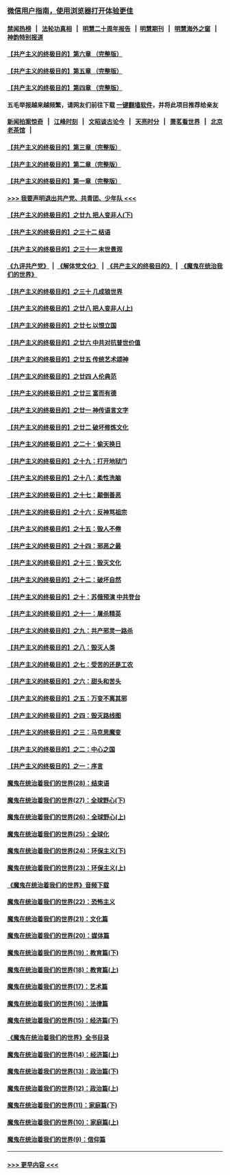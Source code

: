 ### [微信用户指南，使用浏览器打开体验更佳](https://github.com/gfw-breaker/banned-news1/blob/master/indexes/wechat-guide.md?t=0)
#### [禁闻热榜](热点新闻.md?t=0)  &nbsp;&nbsp;|&nbsp;&nbsp; [法轮功真相](https://github.com/gfw-breaker/truth/blob/master/README.md?t=0) &nbsp;&nbsp;|&nbsp;&nbsp; [明慧二十周年报告](https://github.com/gfw-breaker/mh-reports/blob/master/README.md?t=0) &nbsp;&nbsp;|&nbsp;&nbsp;[明慧期刊](https://github.com/gfw-breaker/mh-qikan) &nbsp;&nbsp;|&nbsp;&nbsp; [明慧海外之窗](https://github.com/gfw-breaker/mh-news/blob/master/README.md?t=0) &nbsp;&nbsp;|&nbsp;&nbsp; [神韵特别报道](https://github.com/gfw-breaker/mh-news/blob/master/shenyun.md?t=0)
#### [【共产主义的终极目的】第六章 （完整版）](../pages/nsc422/n11428913.md?t=02061833) 
#### [【共产主义的终极目的】第五章 （完整版）](../pages/nsc422/n11428912.md?t=02061833) 
#### [【共产主义的终极目的】第四章 （完整版）](../pages/nsc422/n11428907.md?t=02061833) 
#### 五毛举报越来越频繁，请网友们前往下载 [一键翻墙软件](https://github.com/gfw-breaker/ssr-accounts)，并将此项目推荐给亲友
#### [新闻拍案惊奇](https://github.com/gfw-breaker/banned-news1/blob/master/pages/link4.md) &nbsp;&nbsp;|&nbsp;&nbsp; [江峰时刻](https://github.com/gfw-breaker/banned-news1/blob/master/pages/link4.md) &nbsp;&nbsp;|&nbsp;&nbsp; [文昭谈古论今](https://github.com/gfw-breaker/banned-news1/blob/master/pages/link4.md) &nbsp;&nbsp;|&nbsp;&nbsp; [天亮时分](https://github.com/gfw-breaker/banned-news1/blob/master/pages/link4.md) &nbsp;&nbsp;|&nbsp;&nbsp; [萧茗看世界](https://github.com/gfw-breaker/banned-news1/blob/master/pages/link4.md) &nbsp;&nbsp;|&nbsp;&nbsp; [北京老茶馆](https://github.com/gfw-breaker/banned-news1/blob/master/pages/link4.md) &nbsp;&nbsp;|&nbsp;&nbsp; 
#### [【共产主义的终极目的】第三章（完整版）](../pages/nsc422/n11428848.md?t=02061833) 
#### [【共产主义的终极目的】第二章（完整版）](../pages/nsc422/n11428831.md?t=02061833) 
#### [【共产主义的终极目的】第一章（完整版）](../pages/nsc422/n11417651.md?t=02061833) 
#### [>>> 我要声明退出共产党、共青团、少年队 <<<](https://github.com/begood0513/goodnews/blob/master/quit/letter.md) 
#### [【共产主义的终极目的】之廿九 把人变非人(下)](../pages/nsc422/n11344140.md?t=02061833) 
#### [【共产主义的终极目的】之三十二 结语](../pages/nsc422/n11360535.md?t=02061833) 
#### [【共产主义的终极目的】之三十一 末世景观](../pages/nsc422/n11351129.md?t=02061833) 
#### [《九评共产党》](https://github.com/begood0513/9ping.md/blob/master/README.md) &nbsp;|&nbsp; [《解体党文化》](../../../../jtdwh.md/blob/master/README.md)  &nbsp;|&nbsp; [《共产主义的终极目的》](../../../../gczydzjmd.md/blob/master/README.md) &nbsp;|&nbsp; [《魔鬼在统治我们的世界》](../../../../mgztzwmdsj.md/blob/master/README.md) 
#### [【共产主义的终极目的】之三十 几成狼世界](../pages/nsc422/n11348280.md?t=02061833) 
#### [【共产主义的终极目的】之廿八 把人变非人(上)](../pages/nsc422/n11340492.md?t=02061833) 
#### [【共产主义的终极目的】之廿七 以恨立国](../pages/nsc422/n11336944.md?t=02061833) 
#### [【共产主义的终极目的】之廿六 中共对抗普世价值](../pages/nsc422/n11324785.md?t=02061833) 
#### [【共产主义的终极目的】之廿五 传统艺术颂神](../pages/nsc422/n11296396.md?t=02061833) 
#### [【共产主义的终极目的】之廿四 人伦典范](../pages/nsc422/n11296397.md?t=02061833) 
#### [【共产主义的终极目的】之廿三 富而有德](../pages/nsc422/n11283598.md?t=02061833) 
#### [【共产主义的终极目的】之廿一 神传语言文字](../pages/nsc422/n11263265.md?t=02061833) 
#### [【共产主义的终极目的】之廿二 破坏修炼文化](../pages/nsc422/n11245728.md?t=02061833) 
#### [【共产主义的终极目的】之二十：偷天换日](../pages/nsc422/n11238846.md?t=02061833) 
#### [【共产主义的终极目的】之十九：打开地狱门](../pages/nsc422/n11206376.md?t=02061833) 
#### [【共产主义的终极目的】之十八：柔性洗脑](../pages/nsc422/n11199994.md?t=02061833) 
#### [【共产主义的终极目的】之十七：颠倒善恶](../pages/nsc422/n11179782.md?t=02061833) 
#### [【共产主义的终极目的】之十六：反神骂祖宗](../pages/nsc422/n11166798.md?t=02061833) 
#### [【共产主义的终极目的】之十五：毁人不倦](../pages/nsc422/n11166792.md?t=02061833) 
#### [【共产主义的终极目的】之十四：邪恶之最](../pages/nsc422/n11150249.md?t=02061833) 
#### [【共产主义的终极目的】之十三：毁灭文化](../pages/nsc422/n11135227.md?t=02061833) 
#### [【共产主义的终极目的】之十二：破坏自然](../pages/nsc422/n11135214.md?t=02061833) 
#### [【共产主义的终极目的】之十：苏俄预演 中共登台](../pages/nsc422/n11118424.md?t=02061833) 
#### [【共产主义的终极目的】之十一：屠杀精英](../pages/nsc422/n11118442.md?t=02061833) 
#### [【共产主义的终极目的】之九：共产邪灵一路杀](../pages/nsc422/n11114139.md?t=02061833) 
#### [【共产主义的终极目的】之八：毁灭人类](../pages/nsc422/n11108503.md?t=02061833) 
#### [【共产主义的终极目的】之七：受苦的还是工农](../pages/nsc422/n11101809.md?t=02061833) 
#### [【共产主义的终极目的】之六：甜头和苦头](../pages/nsc422/n11096971.md?t=02061833) 
#### [【共产主义的终极目的】之五：万变不离其邪](../pages/nsc422/n11091285.md?t=02061833) 
#### [【共产主义的终极目的】之四：毁灭路线图](../pages/nsc422/n11086284.md?t=02061833) 
#### [【共产主义的终极目的】之三：马克思魔变](../pages/nsc422/n11061941.md?t=02061833) 
#### [【共产主义的终极目的】之二：中心之国](../pages/nsc422/n11047728.md?t=02061833) 
#### [【共产主义的终极目的】之一：序言](../pages/nsc422/n11086077.md?t=02061833) 
#### [魔鬼在统治着我们的世界(28)：结束语](../pages/nsc422/n10936246.md?t=02061833) 
#### [魔鬼在统治着我们的世界(27)：全球野心(下)](../pages/nsc422/n10928319.md?t=02061833) 
#### [魔鬼在统治着我们的世界(26)：全球野心(上)](../pages/nsc422/n10900318.md?t=02061833) 
#### [魔鬼在统治着我们的世界(25)：全球化](../pages/nsc422/n10788205.md?t=02061833) 
#### [魔鬼在统治着我们的世界(24)：环保主义(下)](../pages/nsc422/n10695307.md?t=02061833) 
#### [魔鬼在统治着我们的世界(23)：环保主义(上)](../pages/nsc422/n10688613.md?t=02061833) 
#### [《魔鬼在统治着我们的世界》音频下载](../pages/nsc422/n10635553.md?t=02061833) 
#### [魔鬼在统治着我们的世界(22)：恐怖主义](../pages/nsc422/n10614727.md?t=02061833) 
#### [魔鬼在统治着我们的世界(21)：文化篇](../pages/nsc422/n10597706.md?t=02061833) 
#### [魔鬼在统治着我们的世界(20)：媒体篇](../pages/nsc422/n10586579.md?t=02061833) 
#### [魔鬼在统治着我们的世界(19)：教育篇(下)](../pages/nsc422/n10564808.md?t=02061833) 
#### [魔鬼在统治着我们的世界(18)：教育篇(上)](../pages/nsc422/n10526970.md?t=02061833) 
#### [魔鬼在统治着我们的世界(17)：艺术篇](../pages/nsc422/n10499093.md?t=02061833) 
#### [魔鬼在统治着我们的世界(16)：法律篇](../pages/nsc422/n10485969.md?t=02061833) 
#### [魔鬼在统治着我们的世界(15)：经济篇(下)](../pages/nsc422/n10469975.md?t=02061833) 
#### [《魔鬼在统治着我们的世界》全书目录](../pages/nsc422/n10464261.md?t=02061833) 
#### [魔鬼在统治着我们的世界(14)：经济篇(上)](../pages/nsc422/n10457370.md?t=02061833) 
#### [魔鬼在统治着我们的世界(13)：政治篇(下)](../pages/nsc422/n10448270.md?t=02061833) 
#### [魔鬼在统治着我们的世界(12)：政治篇(上)](../pages/nsc422/n10444576.md?t=02061833) 
#### [魔鬼在统治着我们的世界(11)：家庭篇(下)](../pages/nsc422/n10440961.md?t=02061833) 
#### [魔鬼在统治着我们的世界(10)：家庭篇(上)](../pages/nsc422/n10435448.md?t=02061833) 
#### [魔鬼在统治着我们的世界(9)：信仰篇](../pages/nsc422/n10432159.md?t=02061833) 

----
#### [ >>> 更早内容 <<< ](../indexes/nsc422-earlier.md)
